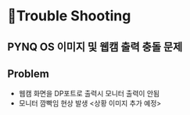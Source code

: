 # 🚀Trouble Shooting

## PYNQ OS 이미지 및 웹캠 출력 충돌 문제

## Problem
- 웹캠 화면을 DP포트로 출력시 모니터 출력이 안됨
- 모니터 깜빡임 현상 발생
<상황 이미지 추가 예정>
